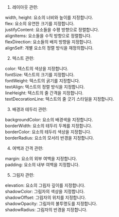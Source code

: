 1. 레이아웃 관련:

width, height: 요소의 너비와 높이를 지정합니다. <br/>
flex: 요소의 유연한 크기를 지정합니다.<br/>
justifyContent: 요소들을 수평 방향으로 정렬합니다.<br/>
alignItems: 요소들을 수직 방향으로 정렬합니다.<br/>
flexDirection: 요소들의 배치 방향을 지정합니다.<br/>
alignSelf: 개별 요소의 정렬 방식을 재정의합니다.<br/>

2. 텍스트 관련:

color: 텍스트의 색상을 지정합니다.<br/>
fontSize: 텍스트의 크기를 지정합니다.<br/>
fontWeight: 텍스트의 굵기를 지정합니다.<br/>
textAlign: 텍스트의 정렬 방식을 지정합니다.<br/>
lineHeight: 텍스트의 줄 간격을 지정합니다.<br/>
textDecorationLine: 텍스트의 줄 긋기 스타일을 지정합니다.<br/>

3. 배경과 테두리 관련:

backgroundColor: 요소의 배경색을 지정합니다.<br/>
borderWidth: 요소의 테두리 두께를 지정합니다.<br/>
borderColor: 요소의 테두리 색상을 지정합니다.<br/>
borderRadius: 요소의 모서리 반경을 지정합니다.<br/>

4. 여백과 간격 관련:

margin: 요소의 외부 여백을 지정합니다.<br/>
padding: 요소의 내부 여백을 지정합니다.<br/>

5. 그림자 관련:

elevation: 요소의 그림자 깊이를 지정합니다.<br/>
shadowColor: 그림자의 색상을 지정합니다.<br/>
shadowOffset: 그림자의 위치를 지정합니다.<br/>
shadowOpacity: 그림자의 불투명도를 지정합니다.<br/>
shadowRadius: 그림자의 반경을 지정합니다.<br/>
